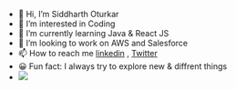 - 👋 Hi, I’m Siddharth Oturkar
- 👀 I’m interested in Coding 
- 🌱 I’m currently learning Java & React JS
- 💞️ I’m looking to work on AWS and Salesforce 
- 📫 How to reach me [linkedin](https://www.linkedin.com/in/siddharth-oturkar/) , [Twitter](https://twitter.com/_DigitalNetwork)
- 😀 Fun fact: I  always try to explore new & diffrent things
- <img src="https://github-readme-stats.vercel.app/api?username=SiddharthOturkar&&show_icons=true&title_color=ffffff&icon_color=bb2acf&text_color=daf7dc&bg_color=151515">
